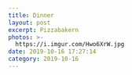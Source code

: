 ```yaml
---
title: Dinner
layout: post
excerpt: Pizzabakern
photos: >-
  https://i.imgur.com/Hwo6XrW.jpg
date: 2019-10-16 17:27:14
category: 2019-10-16
---
```

